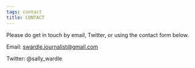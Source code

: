 ```yaml
---
tags: contact
title: CONTACT
---
```


Please do get in touch by email, Twitter, or using the contact form below.

Email: swardle.journalist@gmail.com

Twitter: @sally_wardle
